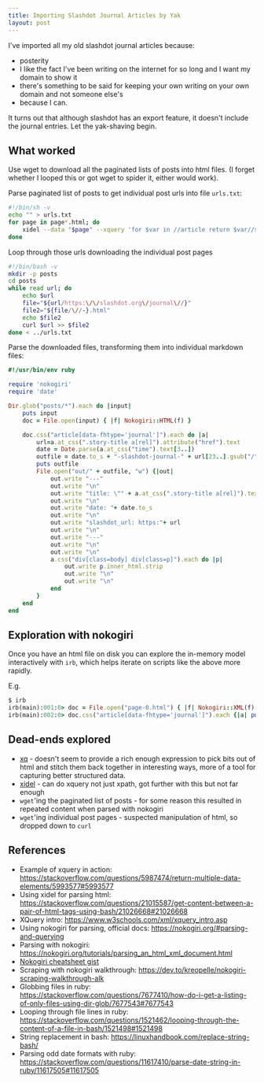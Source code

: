 ```yaml
---
title: Importing Slashdot Journal Articles by Yak
layout: post
---
```


I've imported all my old slashdot journal articles because:

- posterity
- I like the fact I've been writing on the internet for so long and I want my domain to show it
- there's something to be said for keeping your own writing on your own domain and not someone else's
- because I can.

It turns out that although slashdot has an export feature, it doesn't include the journal entries. Let the yak-shaving begin.


## What worked

Use wget to download all the paginated lists of posts into html files. (I forget whether I looped this or got wget to spider it, either would work).

Parse paginated list of posts to get individual post urls into file `urls.txt`:

```bash
#!/bin/sh -v
echo "" > urls.txt
for page in page*.html; do
    xidel --data "$page" --xquery 'for $var in //article return $var//span[@class="story-title"]//a[@rel]/@href' >> urls.txt
done
```

Loop through those urls downloading the individual post pages


```bash
#!/bin/bash -v
mkdir -p posts
cd posts
while read url; do
    echo $url
    file="${url/https:\/\/slashdot.org\/journal\//}"
    file2="${file/\//-}.html"
    echo $file2
    curl $url >> $file2
done < ../urls.txt
```

Parse the downloaded files, transforming them into individual markdown files:

```ruby
#!/usr/bin/env ruby

require 'nokogiri'
require 'date'

Dir.glob("posts/*").each do |input|
    puts input
    doc = File.open(input) { |f| Nokogiri::HTML(f) }

    doc.css("article[data-fhtype='journal']").each do |a|
        url=a.at_css(".story-title a[rel]").attribute("href").text
        date = Date.parse(a.at_css("time").text[3..])
        outfile = date.to_s + "-slashdot-journal-" + url[23..].gsub("/","-") + ".md"
        puts outfile
        File.open("out/" + outfile, "w") {|out|
            out.write "---"
            out.write "\n"
            out.write "title: \"" + a.at_css(".story-title a[rel]").text + "\""
            out.write "\n"
            out.write "date: "+ date.to_s
            out.write "\n"
            out.write "slashdot_url: https:"+ url
            out.write "\n"
            out.write "---"
            out.write "\n"
            out.write "\n"
            a.css("div[class=body] div[class=p]").each do |p|
                out.write p.inner_html.strip
                out.write "\n"
                out.write "\n"
            end
        }
    end
end
```

## Exploration with nokogiri

Once you have an html file on disk you can explore the in-memory model interactively with `irb`, which helps iterate on scripts like the above more rapidly.

E.g.

```ruby
$ irb
irb(main):001:0> doc = File.open("page-0.html") { |f| Nokogiri::XML(f) }
irb(main):002:0> doc.css("article[data-fhtype='journal']").each {|a| puts "---", "title: " + a.at_css(".story-title").text, "time: "+ a.at_css("time").text, "---";};nil
```

## Dead-ends explored

- [xq](https://github.com/sibprogrammer/xq) - doesn't seem to provide a rich enough expression to pick bits out of html and stitch them back together in interesting ways, more of a tool for capturing better structured data.
- [xidel](https://github.com/benibela/xidel) - can do xquery not just xpath, got further with this but not far enough
- `wget`'ing the paginated list of posts - for some reason this resulted in repeated content when parsed with nokogiri
- `wget`'ing individual post pages - suspected manipulation of html, so dropped down to `curl`

## References

- Example of xquery in action: <https://stackoverflow.com/questions/5987474/return-multiple-data-elements/5993577#5993577>
- Using xidel for parsing html: <https://stackoverflow.com/questions/21015587/get-content-between-a-pair-of-html-tags-using-bash/21026668#21026668>
- XQuery intro: <https://www.w3schools.com/xml/xquery_intro.asp>
- Using nokogiri for parsing, official docs: <https://nokogiri.org/#parsing-and-querying>
- Parsing with nokogiri: <https://nokogiri.org/tutorials/parsing_an_html_xml_document.html>
- [Nokogiri cheatsheet gist](https://gist.github.com/carolineartz/10276637)
- Scraping with nokogiri walkthrough: <https://dev.to/kreopelle/nokogiri-scraping-walkthrough-alk>
- Globbing files in ruby: <https://stackoverflow.com/questions/7677410/how-do-i-get-a-listing-of-only-files-using-dir-glob/7677543#7677543>
- Looping through file lines in ruby: <https://stackoverflow.com/questions/1521462/looping-through-the-content-of-a-file-in-bash/1521498#1521498>
- String replacement in bash: <https://linuxhandbook.com/replace-string-bash/>
- Parsing odd date formats with ruby: <https://stackoverflow.com/questions/11617410/parse-date-string-in-ruby/11617505#11617505>

